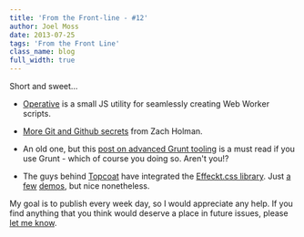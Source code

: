 ```yaml
---
title: 'From the Front-line - #12'
author: Joel Moss
date: 2013-07-25
tags: 'From the Front Line'
class_name: blog
full_width: true
---
```


Short and sweet...

 - [Operative](https://github.com/padolsey/operative) is a small JS utility for seamlessly creating Web Worker scripts.

 - [More Git and Github secrets](http://zachholman.com/talk/more-git-and-github-secrets/) from Zach Holman.

 - An old one, but this [post on advanced Grunt tooling](http://chrisawren.com/posts/Advanced-Grunt-tooling) is a must read if you use Grunt - which of course you doing so. Aren't you!?

 - The guys behind [Topcoat](http://topcoat.io/) have integrated the [Effeckt.css library](http://h5bp.github.io/Effeckt.css/dist/). Just [a](http://topcoat.io/Topcoat-Effeckt.css/dist/buttons.html) [few](http://topcoat.io/Topcoat-Effeckt.css/dist/list-scroll.html) [demos](http://topcoat.io/Topcoat-Effeckt.css/dist/modals.html), but nice nonetheless.

My goal is to publish every week day, so I would appreciate any help. If you find anything that you think would deserve a place in future issues, please [let me know](mailto:jmoss@codio.com).